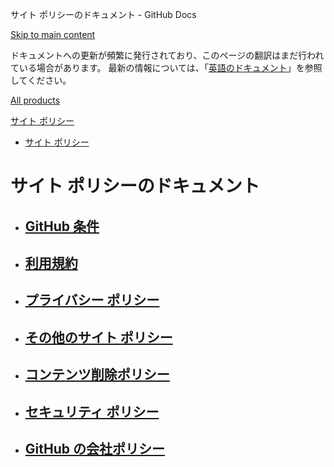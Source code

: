 サイト ポリシーのドキュメント - GitHub Docs

[Skip to main content](#main-content)

ドキュメントへの更新が頻繁に発行されており、このページの翻訳はまだ行われている場合があります。 最新の情報については、「[英語のドキュメント](/en)」を参照してください。

[All products](/ja)

[サイト ポリシー](/ja/site-policy)

* [サイト ポリシー](/ja/site-policy)

サイト ポリシーのドキュメント
==========

* [GitHub 条件](/ja/site-policy/github-terms)
  ----------

* [利用規約](/ja/site-policy/acceptable-use-policies)
  ----------

* [プライバシー ポリシー](/ja/site-policy/privacy-policies)
  ----------

* [その他のサイト ポリシー](/ja/site-policy/other-site-policies)
  ----------

* [コンテンツ削除ポリシー](/ja/site-policy/content-removal-policies)
  ----------

* [セキュリティ ポリシー](/ja/site-policy/security-policies)
  ----------

* [GitHub の会社ポリシー](/ja/site-policy/github-company-policies)
  ----------
